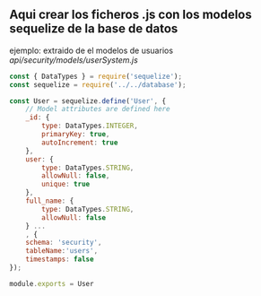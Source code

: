 ## Aqui crear los ficheros .js con los modelos **sequelize** de la base de datos
ejemplo: extraido de el modelos de usuarios *api/security/models/userSystem.js*
```js
const { DataTypes } = require('sequelize');
const sequelize = require('../../database');

const User = sequelize.define('User', {
    // Model attributes are defined here
    _id: {
        type: DataTypes.INTEGER,
        primaryKey: true,
        autoIncrement: true
    },
    user: {
        type: DataTypes.STRING,
        allowNull: false,
        unique: true
    },
    full_name: {
        type: DataTypes.STRING,
        allowNull: false
    } ...
    , {
    schema: 'security',
    tableName:'users',
    timestamps: false
});

module.exports = User
```